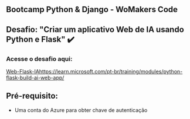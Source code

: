 ## Bootcamp Python & Django - WoMakers Code

## Desafio: "Criar um aplicativo Web de IA usando Python e Flask" ✔️


### Acesse o desafio aqui:
[Web-Flask-IA](https://learn.microsoft.com/pt-br/training/modules/python-flask-build-ai-web-app/)https://learn.microsoft.com/pt-br/training/modules/python-flask-build-ai-web-app/

## Pré-requisito:
  
* Uma conta do Azure para obter chave de autenticação
